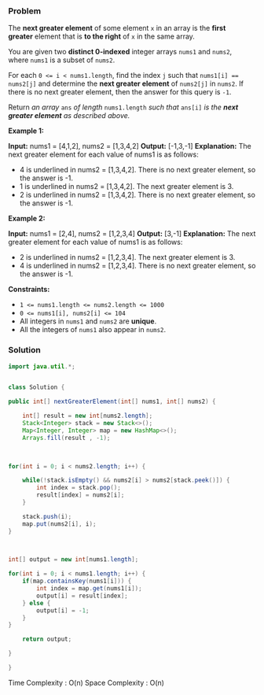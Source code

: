 
### Problem

The **next greater element** of some element `x` in an array is the **first greater** element that is **to the right** of `x` in the same array.

You are given two **distinct 0-indexed** integer arrays `nums1` and `nums2`, where `nums1` is a subset of `nums2`.

For each `0 <= i < nums1.length`, find the index `j` such that `nums1[i] == nums2[j]` and determine the **next greater element** of `nums2[j]` in `nums2`. If there is no next greater element, then the answer for this query is `-1`.

Return _an array_ `ans` _of length_ `nums1.length` _such that_ `ans[i]` _is the **next greater element** as described above._

**Example 1:**

**Input:** nums1 = [4,1,2], nums2 = [1,3,4,2]
**Output:** [-1,3,-1]
**Explanation:** The next greater element for each value of nums1 is as follows:
- 4 is underlined in nums2 = [1,3,4,2]. There is no next greater element, so the answer is -1.
- 1 is underlined in nums2 = [1,3,4,2]. The next greater element is 3.
- 2 is underlined in nums2 = [1,3,4,2]. There is no next greater element, so the answer is -1.

**Example 2:**

**Input:** nums1 = [2,4], nums2 = [1,2,3,4]
**Output:** [3,-1]
**Explanation:** The next greater element for each value of nums1 is as follows:
- 2 is underlined in nums2 = [1,2,3,4]. The next greater element is 3.
- 4 is underlined in nums2 = [1,2,3,4]. There is no next greater element, so the answer is -1.

**Constraints:**

- `1 <= nums1.length <= nums2.length <= 1000`
- `0 <= nums1[i], nums2[i] <= 104`
- All integers in `nums1` and `nums2` are **unique**.
- All the integers of `nums1` also appear in `nums2`.

### Solution

```java
import java.util.*;


class Solution {

public int[] nextGreaterElement(int[] nums1, int[] nums2) {

	int[] result = new int[nums2.length];
	Stack<Integer> stack = new Stack<>();
	Map<Integer, Integer> map = new HashMap<>();
	Arrays.fill(result , -1);

  

for(int i = 0; i < nums2.length; i++) {

	while(!stack.isEmpty() && nums2[i] > nums2[stack.peek()]) {
		int index = stack.pop();
		result[index] = nums2[i];
	}

	stack.push(i);
	map.put(nums2[i], i);
}

  

int[] output = new int[nums1.length];

for(int i = 0; i < nums1.length; i++) {
	if(map.containsKey(nums1[i])) {
		int index = map.get(nums1[i]);
		output[i] = result[index];
	} else {
		output[i] = -1;
	}
}

	return output;

}

}
```

Time Complexity : O(n)
Space Complexity : O(n)


